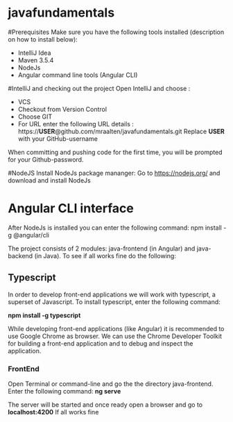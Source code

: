 # javafundamentals

#Prerequisites
Make sure you have the following tools installed (description on how to install below):

- IntelliJ Idea
- Maven 3.5.4
- NodeJs
- Angular command line tools (Angular CLI)

#IntelliJ and checking out the project
Open IntelliJ and choose :
- VCS
- Checkout from Version Control
- Choose GIT
- For URL enter the following URL details : https://**USER**@github.com/mraalten/javafundamentals.git
  Replace **USER** with your GitHub-username
  
When committing and pushing code for the first time, you will be prompted for your Github-password.

#NodeJS
Install NodeJs package mananger:
Go to https://nodejs.org/ and download and install NodeJs

# Angular CLI interface
After NodeJs is installed you can enter the following command: npm install -g @angular/cli

The project consists of 2 modules: java-frontend (in Angular) and java-backend (in Java). To see if all works fine do the following:

## Typescript
In order to develop front-end applications we will work with typescript, a superset of Javascript.
To install typescript, enter the following command:

  **npm install -g typescript**

While developing front-end applications (like Angular) it is recommended to use Google Chrome as browser.
We can use the Chrome Developer Toolkit for building a front-end application and to debug and inspect
the application.

### FrontEnd
Open Terminal or command-line and go the the directory java-frontend.
Enter the following command: **ng serve**

The server will be started and once ready open a browser and go to **localhost:4200**
If all works fine 